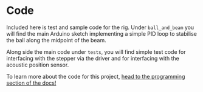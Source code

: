 # Code

Included here is test and sample code for the rig. Under `ball_and_beam` you will find the main Arduino sketch implementing a simple PID loop to stabilise the ball along the midpoint of the beam.

Along side the main code under `tests`, you will find simple test code for interfacing with the stepper via the driver and for interfacing with the acoustic position sensor.

To learn more about the code for this project, [head to the programming section of the docs!](https://careyi3.github.io/balance_beam_kit/programming/)
